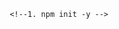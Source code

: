                                 <!--1. npm init -y -->
<!--2. npm install express -->
<!-- create file>. touch filename -->
<!-- the of great solution  -->
<!-- for the solution of the greate og code of the for -->

<!-- 1) working of for loop -->